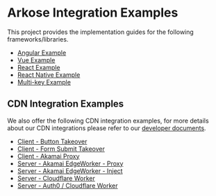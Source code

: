 # Arkose Integration Examples

This project provides the implementation guides for the following frameworks/libraries.

- [Angular Example](https://github.com/ArkoseLabs/arkose-examples/tree/main/angular-example)
- [Vue Example](https://github.com/ArkoseLabs/arkose-examples/tree/main/vue-example)
- [React Example](https://github.com/ArkoseLabs/arkose-examples/tree/main/react-example)
- [React Native Example](https://github.com/ArkoseLabs/arkose-examples/tree/main/react-native-example)
- [Multi-key Example](https://github.com/ArkoseLabs/arkose-examples/tree/main/multi-key-example)

## CDN Integration Examples

We also offer the following CDN integration examples, for more details about our CDN integrations please refer to our [developer documents](https://developer.arkoselabs.com/docs/cdn).

- [Client - Button Takeover](https://github.com/ArkoseLabs/arkose-examples/tree/main/cdn-examples/client/button-takeover)
- [Client - Form Submit Takeover](https://github.com/ArkoseLabs/arkose-examples/tree/main/cdn-examples/client/form-submit-takeover)
- [Client - Akamai Proxy](https://github.com/ArkoseLabs/arkose-examples/tree/main/cdn-examples/client/akamai-proxy)
- [Server - Akamai EdgeWorker - Proxy](https://github.com/ArkoseLabs/arkose-examples/tree/main/cdn-examples/server/akamai-edgeworker/proxy)
- [Server - Akamai EdgeWorker - Inject](https://github.com/ArkoseLabs/arkose-examples/tree/main/cdn-examples/server/akamai-edgeworker/inject)
- [Server - Cloudflare Worker](https://github.com/ArkoseLabs/arkose-examples/tree/main/cdn-examples/server/cloudflare-worker)
- [Server - Auth0 / Cloudflare Worker](https://github.com/ArkoseLabs/arkose-examples/tree/main/cdn-examples/server/auth0)

